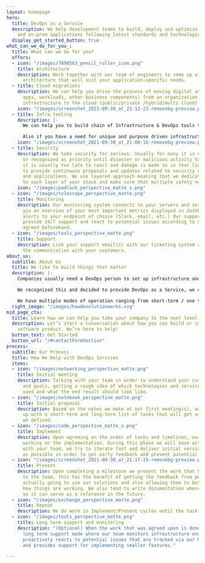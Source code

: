 ```yaml
---
layout: homepage
hero:
  title: DevOps as a Service
  description: We help development teams to build, deploy and optimize Cloud-native
    and on-prem applications following latest standards and technologies.
  display_get_started_button: true
what_can_we_do_for_you_:
  title: What can we do for you?
  offers:
  - icon: "/images/7898563_pencil_ruller_icon.png"
    title: Architecture
    description: Work together with our team of engineers to come up with the appropriate
      architecture that will suit your application-specific needs.
  - title: Cloud migrations
    description: We can help you drive the process of moving digital assets (data,
      apps, workloads, other business components) from an organization’s on-premise
      infrastructure to the cloud (public/private /hybrid/multi cloud).
    icon: "/images/screenshot_2021-09-30_at_21-12-23-removebg-preview.png"
  - title: Infra tooling
    description: |-
      We can help you to build chain of Infrastructure & DevOps tools that are needed for running smooth operations & processes - this includes (but not limited to) tools for CI (Continuous Integration) & CD (Continuous Deployment), monitoring, tracing, observability, logging, orchestration, secrets management tools, IaC (Infrastructure as a Code) tools.

      Also if you have a need for unique and purpose driven infrastructure tool we can build it for you.
    icon: "/images/screenshot_2021-09-30_at_21-08-16-removebg-preview.png"
  - title: Security
    description: We take security for serious. Usually for many it is not important
      or recognized as priority until disaster or malicious activity happens - then
      it is usually too late to react and damage is made so in that light we are here
      to provide continuous proposals and updates related to security of your infrastructure
      and applications. We use layered approach meaning that we dedicate attention
      to each layer of your stack and make sure that multiple safety nets are implemented.
    icon: "/images/padlock_perspective_matte_s.png"
  - icon: "/images/telescope_perspective_matte.png"
    title: Monitoring
    description: Our monitoring system connects to your servers and services, gives
      you an overview of your most important metrics displayed in dashboards and sends
      alerts to your endpoint of choice (Slack, email, etc.) Our support team can
      provide 24/7 support and react to potential issues according to SLAs that are
      agreed beforehand.
  - icon: "/images/tools_perspective_matte.png"
    title: Support
    description: Link your support email(s) with our ticketing system and let us do
      the communication with your customers.
about_us:
  subtitle: About Us
  title: We like to build things that matter
  description: |-
    Companies usually need a DevOps person to set up infrastructure and other tooling in the early phases of development and later on the need for active engagement diminishes until some milestone is reached (beta testing, product launch, etc.) Hiring a DevOps can be a long and painful process since there is a shortage of people with these skills on the market, so finding one can be hard (and expensive), also the need for these services may not always be there.

    We recognized this and decided to provide DevOps as a Service, we consider this is the most suitable way of cooperation for a large number of companies, no matter their size. Our team consists of people with vast experience working in the DevOps, SysOps, Networking and VoIP space. During the time we spent working in companies we recognized patterns in software development and applied that knowledge into making frameworks that allow us to quickly provision environments, set up monitoring and all other tooling needed for active development and running software in production.

    We have multiple modes of operation ranging from short-term / one time jobs to long term support. We are very flexible since we know that every customer has a unique set of requirements and it is our job to accommodate them.
  right_image: "/images/howdevolutionworks.svg"
mid_page_cta:
  title: Learn how we can help you take your company to the next level
  description: Let’s start a conversation about how you can build or improve your
    software product. We’re here to help!
  button_text: Get Started
  button_url: "/#contactFormSection"
process:
  subtitle: Our Process
  title: How We Help with DevOps Services
  items:
  - icon: "/images/networking_perspective_matte.png"
    title: Initial meeting
    description: Talking with your team in order to understand your current position
      and goals, getting a rough idea of which technologies and services are being
      used and what the end result should look like.
  - icon: "/images/notebook_perspective_matte.png"
    title: Initial proposal
    description: Based on the notes we make at our first meeting(s), our team comes
      up with a short-term and long-term list of tasks that will get us to the goals
      we defined.
  - icon: "/images/code_perspective_matte_s.png"
    title: Implement
    description: Upon agreeing on the order of tasks and timelines, our team starts
      working on the implementation. During this phase we will have active communication
      with your team, we try to iterate fast and deliver initial versions as soon
      as possible in order to get early feedback and prevent potential misunderstandings.
  - icon: "/images/screenshot_2021-09-30_at_21-17-15-removebg-preview.png"
    title: Present
    description: Upon completing a milestone we present the work that has been done
      to the team, this has the benefit of getting the feedback from people that are
      actually going to use our solutions and also allowing them to better understand
      how things are working. We also tend to write documentation where it is applicable
      so it can serve as a reference in the future.
  - icon: "/images/exchange_perspective_matte.png"
    title: Repeat
    description: We do work in Implement/Present cycles until the task list is closed.
  - icon: "/images/tools_perspective_matte.png"
    title: Long term support and monitoring
    description: "(Optional) When the work that was agreed upon is done, we go into
      long term support mode where our team monitors infrastructure and services,
      proactively reacts to potential issues that are tracked via our Monitoring system
      and provides support for implementing smaller features."

---
```

